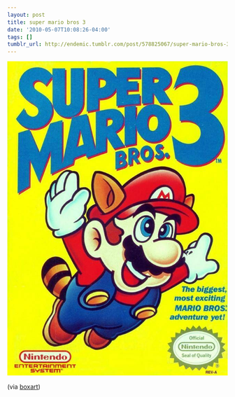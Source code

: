 ```yaml
---
layout: post
title: super mario bros 3
date: '2010-05-07T10:08:26-04:00'
tags: []
tumblr_url: http://endemic.tumblr.com/post/578825067/super-mario-bros-3
---
```

 ![](/tumblr_files/tumblr_l21p2z2u7i1qzurbto1_1280.jpg)  

(via [boxart](http://boxart.tumblr.com/post/578478390/super-mario-bros-3))

